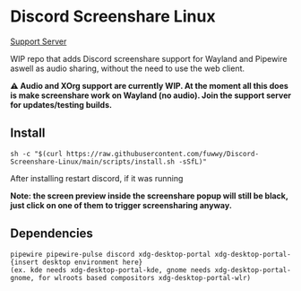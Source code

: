 # Discord Screenshare Linux
[Support Server](https://discord.gg/UKzXq7xkNU)

WIP repo that adds Discord screenshare support for Wayland and Pipewire aswell as audio sharing, without the need to use the web client.

**⚠️  Audio and XOrg support are currently WIP. At the moment all this does is make screenshare work on Wayland (no audio). Join the support server for updates/testing builds.**

## Install
```
sh -c "$(curl https://raw.githubusercontent.com/fuwwy/Discord-Screenshare-Linux/main/scripts/install.sh -sSfL)"
```
After installing restart discord, if it was running

**Note: the screen preview inside the screenshare popup will still be black, just click on one of them to trigger screensharing anyway.**

## Dependencies
```
pipewire pipewire-pulse discord xdg-desktop-portal xdg-desktop-portal-{insert desktop environment here} 
(ex. kde needs xdg-desktop-portal-kde, gnome needs xdg-desktop-portal-gnome, for wlroots based compositors xdg-desktop-portal-wlr)
```
